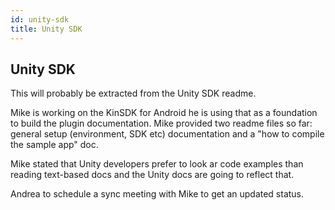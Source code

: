 ```yaml
---
id: unity-sdk
title: Unity SDK
---
```

## Unity SDK

This will probably be extracted from the Unity SDK readme.

Mike is working on the KinSDK for Android he is using that as a foundation to build the plugin documentation.
Mike provided two readme files so far:  general setup (environment, SDK etc) documentation and a "how to compile the sample app" doc.

Mike stated that Unity developers prefer to look ar code examples than reading text-based docs and the Unity docs are going to reflect that.

Andrea to schedule a sync meeting with Mike to get an updated status.
